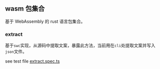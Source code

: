 ## wasm 包集合

基于 WebAssembly 的 rust 语言包集合。

### extract

基于`swc`实现，从源码中提取文案，暴露此方法，当前用在`cli`处提取文案并写入`json`文件。

see test file [extract.spec.ts](js-test/extract.spec.ts)
